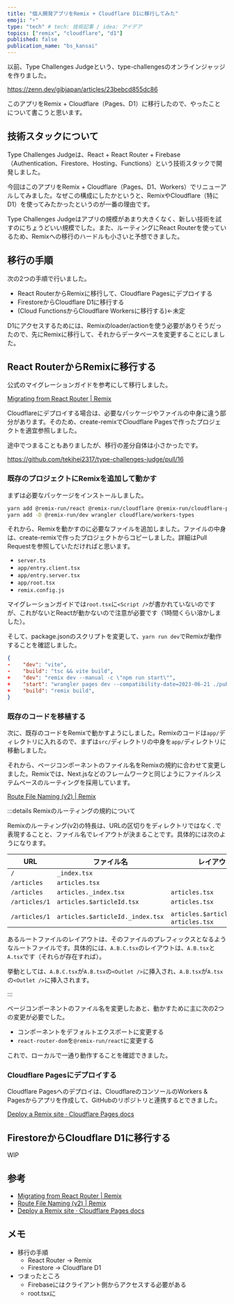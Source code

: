 ```yaml
---
title: "個人開発アプリをRemix + Cloudflare D1に移行してみた"
emoji: "⚡"
type: "tech" # tech: 技術記事 / idea: アイデア
topics: ["remix", "cloudflare", "d1"]
published: false
publication_name: "bs_kansai"
---
```


以前、Type Challenges Judgeという、type-challengesのオンラインジャッジを作りました。

https://zenn.dev/gibjapan/articles/23bebcd855dc86

このアプリをRemix + Cloudflare（Pages、D1）に移行したので、やったことについて書こうと思います。

## 技術スタックについて

Type Challenges Judgeは、React + React Router + Firebase（Authentication、Firestore、Hosting、Functions）という技術スタックで開発しました。

今回はこのアプリをRemix + Cloudflare（Pages、D1、Workers）でリニューアルしてみました。なぜこの構成にしたかというと、RemixやCloudflare（特にD1）を使ってみたかったというのが一番の理由です。

Type Challenges Judgeはアプリの規模があまり大きくなく、新しい技術を試すのにちょうどいい規模でした。また、ルーティングにReact Routerを使っているため、Remixへの移行のハードルも小さいと予想できました。

## 移行の手順

次の2つの手順で行いました。

- React RouterからRemixに移行して、Cloudflare Pagesにデプロイする
- FirestoreからCloudflare D1に移行する
- (Cloud FunctionsからCloudflare Workersに移行する)←未定

D1にアクセスするためには、Remixのloader/actionを使う必要がありそうだったので、先にRemixに移行して、それからデータベースを変更することにしました。

## React RouterからRemixに移行する

公式のマイグレーションガイドを参考にして移行しました。

[Migrating from React Router | Remix](https://remix.run/docs/en/main/guides/migrating-react-router-app)

Cloudflareにデプロイする場合は、必要なパッケージやファイルの中身に違う部分があります。そのため、create-remixでCloudflare Pagesで作ったプロジェクトを適宜参照しました。

途中でつまることもありましたが、移行の差分自体は小さかったです。

https://github.com/tekihei2317/type-challenges-judge/pull/16

### 既存のプロジェクトにRemixを追加して動かす

まずは必要なパッケージをインストールしました。

```bash
yarn add @remix-run/react @remix-run/cloudflare @remix-run/cloudflare-pages
yarn add -D @remix-run/dev wrangler cloudflare/workers-types
```

それから、Remixを動かすのに必要なファイルを追加しました。ファイルの中身は、create-remixで作ったプロジェクトからコピーしました。詳細はPull Requestを参照していただければと思います。

- `server.ts`
- `app/entry.client.tsx`
- `app/entry.server.tsx`
- `app/root.tsx`
- `remix.config.js`

マイグレーションガイドでは`root.tsx`に`<Script />`が書かれていないのですが、これがないとReactが動かないので注意が必要です（1時間くらい溶かしました）。

そして、package.jsonのスクリプトを変更して、`yarn run dev`でRemixが動作することを確認しました。

```json diff:package.json
{
-    "dev": "vite",
-    "build": "tsc && vite build",
+    "dev": "remix dev --manual -c \"npm run start\"",
+    "start": "wrangler pages dev --compatibility-date=2023-06-21 ./public",
+    "build": "remix build",
}
```

### 既存のコードを移植する

次に、既存のコードをRemixで動かすようにしました。Remixのコードは`app/`ディレクトリに入れるので、まずは`src/`ディレクトリの中身を`app/`ディレクトリに移動しました。

それから、ページコンポーネントのファイル名をRemixの規約に合わせて変更しました。Remixでは、Next.jsなどのフレームワークと同じようにファイルシステムベースのルーティングを採用しています。

[Route File Naming (v2) | Remix](https://remix.run/docs/en/main/file-conventions/route-files-v2)

:::details Remixのルーティングの規約について

Remixのルーティング(v2)の特長は、URLの区切りをディレクトリではなく`.`で表現することと、ファイル名でレイアウトが決まることです。具体的には次のようになります。

| URL           | ファイル名                       | レイアウト                                |
| ------------- | -------------------------------- | ----------------------------------------- |
| `/`           | `_index.tsx`                     |                                           |
| `/articles`   | `articles.tsx`                   |                                           |
| `/articles`   | `articles._index.tsx`            | `articles.tsx`                            |
| `/articles/1` | `articles.$articleId.tsx`        | `articles.tsx`                            |
| `/articles/1` | `articles.$articleId._index.tsx` | `articles.$articleId.tsx`、`articles.tsx` |


あるルートファイルのレイアウトは、そのファイルのプレフィックスとなるようなルートファイルです。具体的には、`A.B.C.tsx`のレイアウトは、`A.B.tsx`と`A.tsx`です（それらが存在すれば）。

挙動としては、`A.B.C.tsx`が`A.B.tsx`の`<Outlet />`に挿入され、`A.B.tsx`が`A.tsx`の`<Outlet />`に挿入されます。

:::

ページコンポーネントのファイル名を変更したあと、動かすために主に次の2つの変更が必要でした。

- コンポーネントをデフォルトエクスポートに変更する
- `react-router-dom`を`@remix-run/react`に変更する

これで、ローカルで一通り動作することを確認できました。

### Cloudflare Pagesにデプロイする

Cloudflare Pagesへのデプロイは、CloudflareのコンソールのWorkers & Pagesからアプリを作成して、GitHubのリポジトリと連携するとできました。

[Deploy a Remix site · Cloudflare Pages docs](https://developers.cloudflare.com/pages/framework-guides/deploy-a-remix-site/)

## FirestoreからCloudflare D1に移行する

WIP

## 参考

- [Migrating from React Router | Remix](https://remix.run/docs/en/main/guides/migrating-react-router-app)
- [Route File Naming (v2) | Remix](https://remix.run/docs/en/main/file-conventions/route-files-v2)
- [Deploy a Remix site · Cloudflare Pages docs](https://developers.cloudflare.com/pages/framework-guides/deploy-a-remix-site/)

## メモ

- 移行の手順
  - React Router → Remix
  - Firestore → Cloudflare D1
- つまったところ
  - Firebaseにはクライアント側からアクセスする必要がある
  - root.tsxに<Script />をつける
- 機能を追加する（ランキング機能）
- その他
  - データベースアクセスのライブラリについて
